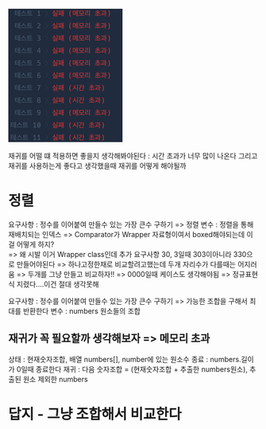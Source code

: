 ![img.png](img.png)

재귀를 어떨 떄 적용하면 좋을지 생각해봐야된다 : 시간 초과가 너무 많이 나온다 
그리고 재귀를 사용하는게 좋다고 생각했을때 재귀를  어떻게 해야될까 



# 정렬 
요구사항 : 정수를 이어붙여 만들수 있는 가장 큰수 구하기 => 정렬 
변수 : 정렬을 통해 재배치되는 인덱스
=> Comparator가 Wrapper 자료형이여서 boxed해야되는데 이걸 어떻게 하지?  
=> 왜 시발 이거 Wrapper class인데 
추가 요구사항 30, 3일때 303이아니라 330으로 만들어야된다 => 하나고정한채로 비교할려고했는데 두개 자리수가 다를때는 어지러움
=> 두개를 그냥 만들고 비교하자!!
=> 0000일때 케이스도 생각해야됨 => 정규표현식 지렸다....이건 절대 생각못해 


요구사항 : 정수를 이어붙여 만들수 있는 가장 큰수 구하기 => 가능한 조합을 구해서 최대를 반환한다
변수 : numbers 원소들의 조합
## 재귀가 꼭 필요할까 생각해보자  => 메모리 초과 
상태 : 현재숫자조합, 배열 numbers[], number에 있는 원소수
종료 : numbers.길이가 0일때 종료한다 
재귀 : 다음 숫자조합 = (현재숫자조합 + 추출한 numbers원소),  추출된 원소 제외한 numbers



# 답지 - 그냥 조합해서 비교한다 